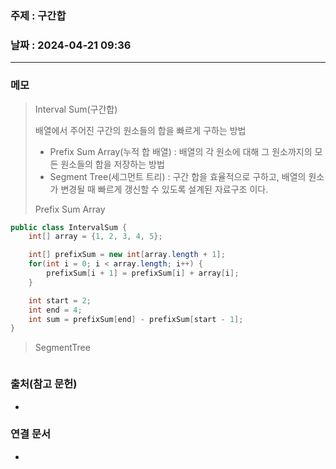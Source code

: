 ### 주제 : 구간합

### 날짜 : 2024-04-21 09:36
----
### 메모
> Interval Sum(구간합)
> 
> 배열에서 주어진 구간의 원소들의 합을 빠르게 구하는 방법
> 	- Prefix Sum Array(누적 합 배열) : 배열의 각 원소에 대해 그 원소까지의 모든 원소들의 합을 저장하는 방법
> 	- Segment Tree(세그먼트 트리) : 구간 합을 효율적으로 구하고, 배열의 원소가 변경될 때 빠르게 갱신할 수 있도록 설계된 자료구조 이다.
> 
> Prefix Sum Array
```java
public class IntervalSum {
	int[] array = {1, 2, 3, 4, 5};

	int[] prefixSum = new int[array.length + 1];
	for(int i = 0; i < array.length; i++) {
		prefixSum[i + 1] = prefixSum[i] + array[i];
	}

	int start = 2;
	int end = 4;
	int sum = prefixSum[end] - prefixSum[start - 1];
}
```
> SegmentTree
```java

```
 
### 출처(참고 문헌)
-

### 연결 문서
-
